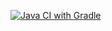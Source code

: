 [![Java CI with Gradle](https://github.com/stasechka11/cucumber/actions/workflows/gradle.yml/badge.svg)](https://github.com/stasechka11/cucumber/actions/workflows/gradle.yml)
